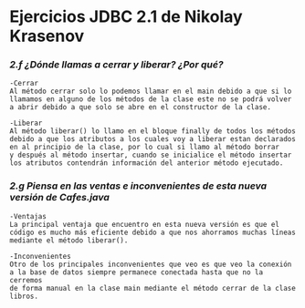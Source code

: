 # Ejercicios JDBC 2.1 de Nikolay Krasenov
### ***2.f ¿Dónde llamas a cerrar y liberar? ¿Por qué?*** 
    
    -Cerrar
    Al método cerrar solo lo podemos llamar en el main debido a que si lo
    llamamos en alguno de los métodos de la clase este no se podrá volver
    a abrir debido a que solo se abre en el constructor de la clase.

    -Liberar
    Al método liberar() lo llamo en el bloque finally de todos los métodos 
    debido a que los atributos a los cuales voy a liberar estan declarados
    en al principio de la clase, por lo cual si llamo al método borrar
    y después al método insertar, cuando se inicialice el método insertar
    los atributos contendrán información del anterior método ejecutado.

### ***2.g Piensa en las ventas e inconvenientes de esta nueva versión de Cafes.java***
    
    -Ventajas
    La principal ventaja que encuentro en esta nueva versión es que el
    código es mucho más eficiente debido a que nos ahorramos muchas líneas
    mediante el método liberar().

    -Inconvenientes
    Otro de los principales inconvenientes que veo es que veo la conexión
    a la base de datos siempre permanece conectada hasta que no la cerremos
    de forma manual en la clase main mediante el método cerrar de la clase
    libros.
    
